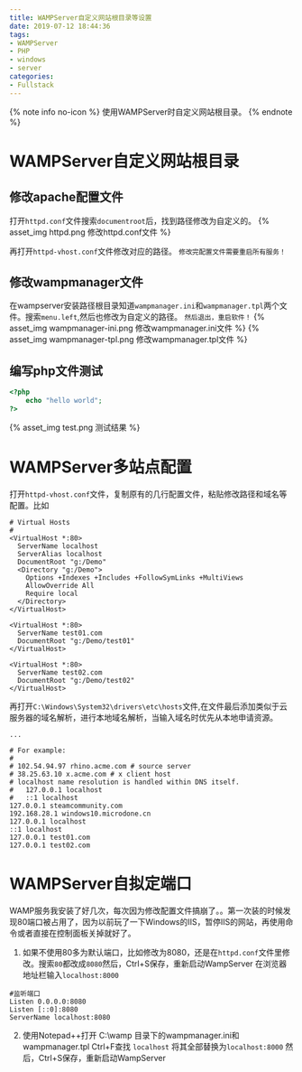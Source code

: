 ```yaml
---
title: WAMPServer自定义网站根目录等设置
date: 2019-07-12 18:44:36
tags:
- WAMPServer
- PHP
- windows
- server
categories:
- Fullstack
---
```



{% note info no-icon %}
使用WAMPServer时自定义网站根目录。
{% endnote %}

<!--more-->

# WAMPServer自定义网站根目录

## 修改apache配置文件
打开`httpd.conf`文件搜索`documentroot`后，找到路径修改为自定义的。
{% asset_img httpd.png 修改httpd.conf文件 %}

再打开`httpd-vhost.conf`文件修改对应的路径。
`修改完配置文件需要重启所有服务！`

## 修改wampmanager文件
在wampserver安装路径根目录知道`wampmanager.ini`和`wampmanager.tpl`两个文件。搜索`menu.left`,然后也修改为自定义的路径。
`然后退出，重启软件！`
{% asset_img wampmanager-ini.png 修改wampmanager.ini文件 %}
{% asset_img wampmanager-tpl.png 修改wampmanager.tpl文件 %}

## 编写php文件测试
```php test.php
<?php
	echo "hello world";
?>
```
{% asset_img test.png 测试结果 %}

# WAMPServer多站点配置
打开`httpd-vhost.conf`文件，复制原有的几行配置文件，粘贴修改路径和域名等配置。比如
```
# Virtual Hosts
#
<VirtualHost *:80>
  ServerName localhost
  ServerAlias localhost
  DocumentRoot "g:/Demo"
  <Directory "g:/Demo">
    Options +Indexes +Includes +FollowSymLinks +MultiViews
    AllowOverride All
    Require local
  </Directory>
</VirtualHost>

<VirtualHost *:80>
  ServerName test01.com
  DocumentRoot "g:/Demo/test01"
</VirtualHost>

<VirtualHost *:80>
  ServerName test02.com
  DocumentRoot "g:/Demo/test02"
</VirtualHost>
```
再打开`C:\Windows\System32\drivers\etc\hosts`文件,在文件最后添加类似于云服务器的域名解析，进行本地域名解析，当输入域名时优先从本地申请资源。
```
...

# For example:
#
# 102.54.94.97 rhino.acme.com # source server
# 38.25.63.10 x.acme.com # x client host
# localhost name resolution is handled within DNS itself.
#	127.0.0.1 localhost
#	::1 localhost
127.0.0.1 steamcommunity.com
192.168.28.1 windows10.microdone.cn
127.0.0.1 localhost
::1 localhost
127.0.0.1 test01.com
127.0.0.1 test02.com
```

# WAMPServer自拟定端口
WAMP服务我安装了好几次，每次因为修改配置文件搞崩了。。第一次装的时候发现80端口被占用了，因为以前玩了一下Windows的IIS，暂停IIS的网站，再使用命令或者直接在控制面板关掉就好了。

1. 如果不使用80多为默认端口，比如修改为8080，还是在`httpd.conf`文件里修改。搜索`80`都改成`8080`然后，Ctrl+S保存，重新启动WampServer
在浏览器地址栏输入`localhost:8000`
```
#监听端口
Listen 0.0.0.0:8080
Listen [::0]:8080
ServerName localhost:8080
```

2. 使用Notepad++打开 C:\wamp 目录下的wampmanager.ini和wampmanager.tpl 
Ctrl+F查找 `localhost`
将其全部替换为`localhost:8000`
然后，Ctrl+S保存，重新启动WampServer
